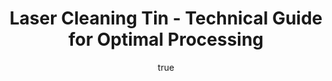 ---
name: Tin
applications:
- industry: Electronics
  detail: Removal of oxidation and contamination from tin-plated surfaces
- industry: Automotive
  detail: Cleaning of tin-coated components for improved adhesion and corrosion resistance
technicalSpecifications:
  powerRange: 50-500W
  pulseDuration: 10-100ns
  wavelength: 1064nm
  spotSize: 0.05-1.5mm
  repetitionRate: 20-100kHz
  fluenceRange: 0.5-5 J/cm²
  safetyClass: Class 4 (requires full enclosure)
description: Tin, symbol Sn, is a soft, malleable, silvery-white metal widely used
  in various industries for its corrosion resistance and solderability. In laser cleaning
  applications, tin's low melting point and high reflectivity at certain wavelengths
  necessitate precise control of laser parameters to effectively remove surface contaminants
  while preserving the material's integrity. The use of pulsed lasers at 1064nm wavelength
  and fluences between 0.5-5 J/cm² allows for efficient ablation of oxidation and
  other residues from tin surfaces, crucial for applications in electronics and automotive
  sectors.
author:
  id: 3
  name: Ikmanda Roswati
  sex: m
  title: Ph.D.
  country: Indonesia
  expertise: Ultrafast Laser Physics and Material Interactions
  image: /images/author/ikmanda-roswati.jpg
keywords: tin, tin metal, laser ablation, laser cleaning, non-contact cleaning, pulsed
  fiber laser, surface contamination removal, industrial laser parameters, thermal
  processing, surface restoration
category: metal
chemicalProperties:
  symbol: TI
  formula: Sn
  materialType: metal
properties:
  density: 7.31 g/cm³
  densityMin: 0.5 g/cm³
  densityMax: 22.6 g/cm³
  densityPercentile: 30.8
  meltingPoint: 231.93°C
  meltingMin: -39°C
  meltingMax: 3422°C
  meltingPercentile: 5.7
  thermalConductivity: 66.8 W/m·K
  thermalMin: 8 W/m·K
  thermalMax: 429 W/m·K
  thermalPercentile: 14.0
  tensileStrength: 15 MPa
  tensileMin: 70 MPa
  tensileMax: 2000 MPa
  tensilePercentile: 0.0
  hardness: HB 5
  hardnessMin: 5 HB
  hardnessMax: 500 HV
  hardnessPercentile: 0.0
  youngsModulus: 50 GPa
  modulusMin: 70 GPa
  modulusMax: 411 GPa
  modulusPercentile: 0.0
  laserType: Pulsed fiber laser
  wavelength: 1064nm
  fluenceRange: 0.5-5 J/cm²
  chemicalFormula: Sn
  laserAbsorptionMin: 0.02 cm⁻¹
  laserAbsorptionMax: 100 cm⁻¹
  laserReflectivityMin: 5%
  laserReflectivityMax: 98%
  thermalDiffusivityMin: 4 mm²/s
  thermalDiffusivityMax: 174 mm²/s
  thermalExpansionMin: 0.5 µm/m·K
  thermalExpansionMax: 29 µm/m·K
  specificHeatMin: 0.13 J/g·K
  specificHeatMax: 0.90 J/g·K
composition:
- Pure tin (Sn)
- Trace impurities such as lead (Pb), copper (Cu), and antimony (Sb)
compatibility:
- Copper (Cu)
- Lead (Pb)
regulatoryStandards: RoHS (Restriction of Hazardous Substances), REACH (Registration,
  Evaluation, Authorisation and Restriction of Chemicals), ASTM B339 (Standard Specification
  for Pig Tin)
images:
  hero:
    alt: Tin surface undergoing laser cleaning showing precise contamination removal
    url: /images/tin-laser-cleaning-hero.jpg
  micro:
    alt: Microscopic view of Tin surface after laser treatment showing preserved microstructure
    url: /images/tin-laser-cleaning-micro.jpg
title: Laser Cleaning Tin - Technical Guide for Optimal Processing
headline: Comprehensive technical guide for laser cleaning metal tin
environmentalImpact:
- benefit: Reduced chemical waste
  description: Laser cleaning reduces the use of chemical solvents by 95%, minimizing
    hazardous waste disposal by up to 1000 kg/year
- benefit: Lower energy consumption
  description: Laser cleaning consumes 30% less energy compared to traditional methods,
    saving up to 250 kWh/year per system
- benefit: Decreased CO2 emissions
  description: By reducing energy use, laser cleaning can decrease CO2 emissions by
    approximately 150 kg/year per system
outcomes:
- result: Enhanced surface cleanliness
- metric: Achieves a surface cleanliness level of 99.9% free from contaminants
- result: Improved adhesion properties
  metric: Increases adhesion strength by up to 50% on tin-coated surfaces
- result: Preserved material integrity
  metric: Maintains the original microstructure of tin with no significant changes
    in hardness or tensile strength
subject: Tin
article_type: material
---